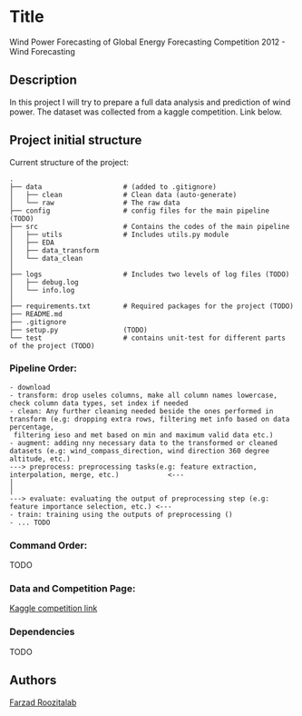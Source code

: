 # Title

Wind Power Forecasting of Global Energy Forecasting Competition 2012 - Wind Forecasting

## Description

In this project I will try to prepare a full data analysis and prediction of wind power. The dataset was collected from a kaggle competition. Link below.

## Project initial structure

Current structure of the project:
```
.
├── data                    # (added to .gitignore)
│   ├── clean               # Clean data (auto-generate)
│   └── raw                 # The raw data
├── config                  # config files for the main pipeline (TODO)
├── src                     # Contains the codes of the main pipeline
│   ├── utils               # Includes utils.py module
│   ├── EDA
│   ├── data_transform
│   └── data_clean
│
├── logs                    # Includes two levels of log files (TODO)
│   ├── debug.log               
│   └── info.log
│
├── requirements.txt        # Required packages for the project (TODO)
├── README.md
├── .gitignore
├── setup.py				(TODO)
└── test					# contains unit-test for different parts of the project (TODO)
```
### Pipeline Order:
	- download
	- transform: drop useles columns, make all column names lowercase, check column data types, set index if needed
	- clean: Any further cleaning needed beside the ones performed in transform (e.g: dropping extra rows, filtering met info based on data percentage,
	 filtering ieso and met based on min and maximum valid data etc.)
	- augment: adding nny necessary data to the transformed or cleaned datasets (e.g: wind_compass_direction, wind direction 360 degree altitude, etc.) 
	---> preprocess: preprocessing tasks(e.g: feature extraction, interpolation, merge, etc.)			 <---
	│																										 │
	---> evaluate: evaluating the output of preprocessing step (e.g: feature importance selection, etc.) <---
	- train: training using the outputs of preprocessing ()
	- ... TODO

### Command Order:
TODO
### Data and Competition Page:
[Kaggle competition link](https://drive.google.com/file/d/1YRr9xB8X7QffXSYoaPw15yjNd-1Y-_we/view?usp=sharing)

### Dependencies
TODO
## Authors

[Farzad Roozitalab](https://www.linkedin.com/in/farzad-roozitalab-173066152/)